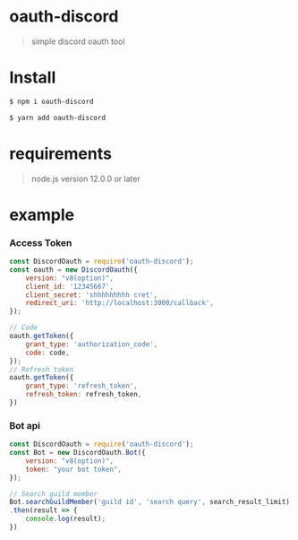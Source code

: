 # oauth-discord
> simple discord oauth tool


# Install  
```sh
$ npm i oauth-discord
```  
```sh
$ yarn add oauth-discord
```

# requirements  
> node.js version 12.0.0 or later

# example  
### Access Token
```js
const DiscordOauth = require('oauth-discord');
const oauth = new DiscordOauth({
    version: "v8(option)",
    client_id: '12345667',
    client_secret: 'shhhhhhhhh cret',
    redirect_uri: 'http://localhost:3000/callback',
});

// Code
oauth.getToken({
    grant_type: 'authorization_code',
    code: code,
});
// Refresh token
oauth.getToken({
    grant_type: 'refresh_token',
    refresh_token: refresh_token,
})
```

### Bot api  
```js
const DiscordOauth = require('oauth-discord');
const Bot = new DiscordOauth.Bot({
    version: "v8(option)",
    token: "your bot token",
});

// Search guild member
Bot.searchGuildMember('guild id', 'search query', search_result_limit)
.then(result => {
    console.log(result);
})
```